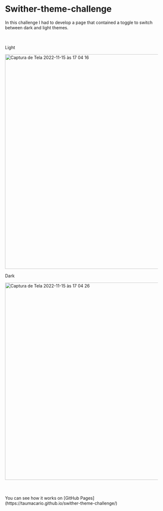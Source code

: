 # Swither-theme-challenge

 In this challenge I had to develop a page that contained a toggle to switch between dark and light themes. 
 </br>
 </br>
 </br>

 
 Light
 
 <img width="705" alt="Captura de Tela 2022-11-15 às 17 04 16" src="https://user-images.githubusercontent.com/97693624/202014922-12078106-0880-4b39-9b08-6a4e9b5b5b48.png">

 


 Dark
 
 <img width="648" alt="Captura de Tela 2022-11-15 às 17 04 26" src="https://user-images.githubusercontent.com/97693624/202014884-de964319-ec56-4285-be1e-aa6eea7a8b71.png">

 </br>
 </br>
 </br>
 </br>
You can see how it works on [GitHub Pages](https://taumacario.github.io/swither-theme-challenge/)
